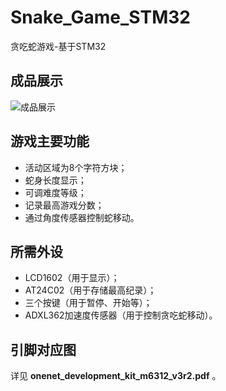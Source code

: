 # Snake_Game_STM32
贪吃蛇游戏-基于STM32

## 成品展示
![成品展示](https://github.com/Sunnycee99/Snake_Game_STM32/blob/master/%E6%88%90%E5%93%81%E5%B1%95%E7%A4%BA.gif)

## 游戏主要功能
- 活动区域为8个字符方块；
- 蛇身长度显示；
- 可调难度等级；
- 记录最高游戏分数；
- 通过角度传感器控制蛇移动。

## 所需外设
- LCD1602（用于显示）；
- AT24C02（用于存储最高纪录）；
- 三个按键（用于暂停、开始等）；
- ADXL362加速度传感器（用于控制贪吃蛇移动）。

## 引脚对应图
详见 **onenet_development_kit_m6312_v3r2.pdf** 。
